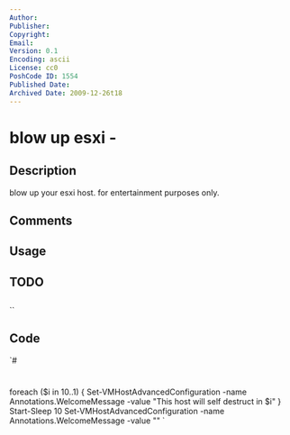 ```yaml
---
Author: 
Publisher: 
Copyright: 
Email: 
Version: 0.1
Encoding: ascii
License: cc0
PoshCode ID: 1554
Published Date: 
Archived Date: 2009-12-26t18
---
```


# blow up esxi - 

## Description

blow up your esxi host. for entertainment purposes only.

## Comments



## Usage



## TODO



## 

``

## Code

`#
 #
 foreach ($i in 10..1) {
 	Set-VMHostAdvancedConfiguration -name Annotations.WelcomeMessage -value "This host will self destruct in $i"
 }
 Start-Sleep 10
 Set-VMHostAdvancedConfiguration -name Annotations.WelcomeMessage -value ""
`

